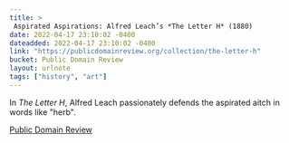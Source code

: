 ```yaml
---
title: > 
 Aspirated Aspirations: Alfred Leach’s *The Letter H* (1880)
date: 2022-04-17 23:10:02 -0400
dateadded: 2022-04-17 23:10:02 -0400
link: "https://publicdomainreview.org/collection/the-letter-h"
bucket: Public Domain Review
layout: urlnote
tags: ["history", "art"]
--- 
```

In *The Letter H*, Alfred Leach passionately defends the aspirated aitch in words like "herb". 
 <!-- end excerpt --> 
<div class='bucket'><a class='internal-link' href='/buckets/public-domain-review'>Public Domain Review</a></div> 
